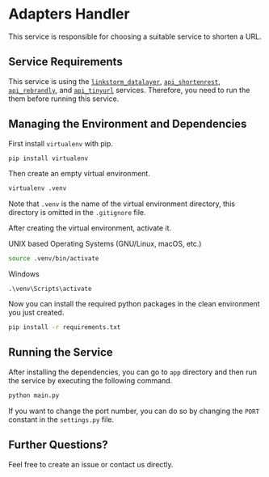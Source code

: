 # Adapters Handler
This service is responsible for choosing a suitable service to shorten a URL.

## Service Requirements
This service is using the
[`linkstorm_datalayer`](https://github.com/LinkStorms/linkstorm_datalayer),
[`api_shortenrest`](https://github.com/LinkStorms/api_shortenrest),
[`api_rebrandly`](https://github.com/LinkStorms/api_rebrandly), and
[`api_tinyurl`](https://github.com/LinkStorms/api_tinyurl) services.
Therefore, you need to run the them before running this service.

## Managing the Environment and Dependencies
First install `virtualenv` with pip.
```bash
pip install virtualenv
```

Then create an empty virtual environment.
```bash
virtualenv .venv
```
Note that `.venv` is the name of the virtual environment directory, this
directory is omitted in the `.gitignore` file.

After creating the virtual environment, activate it.

UNIX based Operating Systems (GNU/Linux, macOS, etc.)
```bash
source .venv/bin/activate
```

Windows
```batch
.\venv\Scripts\activate
```

Now you can install the required python packages in the clean environment you
just created.
```bash
pip install -r requirements.txt
```

## Running the Service
After installing the dependencies, you can go to `app` directory and then run
the service by executing the following command.
```bash
python main.py
```
If you want to change the port number, you can do so by changing the `PORT`
constant in the `settings.py` file.

## Further Questions?
Feel free to create an issue or contact us directly.
